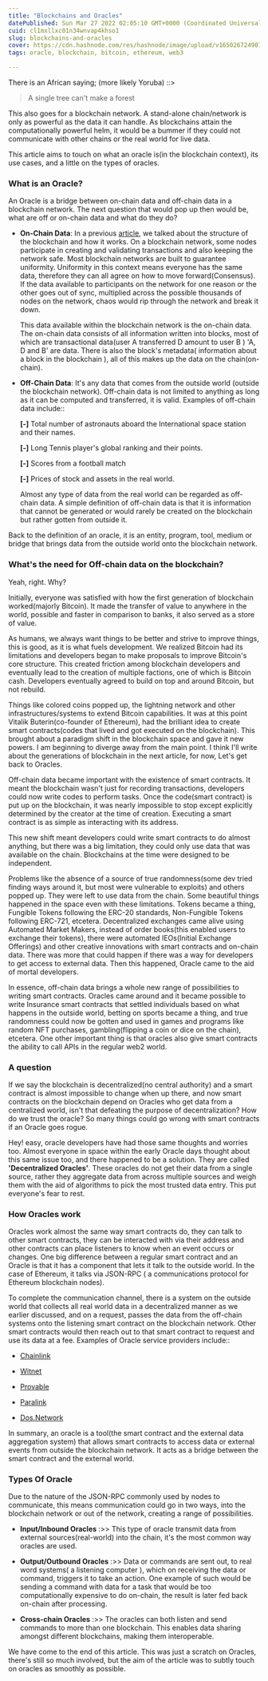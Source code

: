 ```yaml
---
title: "Blockchains and Oracles"
datePublished: Sun Mar 27 2022 02:05:10 GMT+0000 (Coordinated Universal Time)
cuid: cl1mxllxc01n34wnvap4khso1
slug: blockchains-and-oracles
cover: https://cdn.hashnode.com/res/hashnode/image/upload/v1650267249077/5vn21AioC.png
tags: oracle, blockchain, bitcoin, ethereum, web3

---
```


There is an African saying; (more likely Yoruba) ::&gt;

> A single tree can't make a forest

This also goes for a blockchain network. A stand-alone chain/network is only as powerful as the data it can handle. As blockchains attain the computationally powerful helm, it would be a bummer if they could not communicate with other chains or the real world for live data.

This article aims to touch on what an oracle is(in the blockchain context), its use cases, and a little on the types of oracles.

### What is an Oracle?

An Oracle is a bridge between on-chain data and off-chain data in a blockchain network. The next question that would pop up then would be, what are off or on-chain data and what do they do?

* **On-Chain Data**: In a previous [article](https://ebode.hashnode.dev/what-is-blockchain-technolgy), we talked about the structure of the blockchain and how it works. On a blockchain network, some nodes participate in creating and validating transactions and also keeping the network safe. Most blockchain networks are built to guarantee uniformity. Uniformity in this context means everyone has the same data, therefore they can all agree on how to move forward(Consensus). If the data available to participants on the network for one reason or the other goes out of sync, multiplied across the possible thousands of nodes on the network, chaos would rip through the network and break it down.
    
    This data available within the blockchain network is the on-chain data. The on-chain data consists of all information written into blocks, most of which are transactional data(user A transferred D amount to user B ) 'A, D and B' are data. There is also the block's metadata( information about a block in the blockchain ), all of this makes up the data on the chain(on-chain).
    
* **Off-Chain Data**: It's any data that comes from the outside world (outside the blockchain network). Off-chain data is not limited to anything as long as it can be computed and transferred, it is valid. Examples of off-chain data include::
    
    **\[-\]** Total number of astronauts aboard the International space station and their names.
    
    **\[-\]** Long Tennis player's global ranking and their points.
    
    **\[-\]** Scores from a football match
    
    **\[-\]** Prices of stock and assets in the real world.
    
    Almost any type of data from the real world can be regarded as off-chain data. A simple definition of off-chain data is that it is information that cannot be generated or would rarely be created on the blockchain but rather gotten from outside it.
    

Back to the definition of an oracle, it is an entity, program, tool, medium or bridge that brings data from the outside world onto the blockchain network.

### What's the need for Off-chain data on the blockchain?

Yeah, right. Why?

Initially, everyone was satisfied with how the first generation of blockchain worked(majorly Bitcoin). It made the transfer of value to anywhere in the world, possible and faster in comparison to banks, it also served as a store of value.

As humans, we always want things to be better and strive to improve things, this is good, as it is what fuels development. We realized Bitcoin had its limitations and developers began to make proposals to improve Bitcoin's core structure. This created friction among blockchain developers and eventually lead to the creation of multiple factions, one of which is Bitcoin cash. Developers eventually agreed to build on top and around Bitcoin, but not rebuild.

Things like colored coins popped up, the lightning network and other infrastructures/systems to extend Bitcoin capabilities. It was at this point Vitalik Buterin(co-founder of Ethereum), had the brilliant idea to create smart contracts(codes that lived and got executed on the blockchain). This brought about a paradigm shift in the blockchain space and gave it new powers. I am beginning to diverge away from the main point. I think I'll write about the generations of blockchain in the next article, for now, Let's get back to Oracles.

Off-chain data became important with the existence of smart contracts. It meant the blockchain wasn't just for recording transactions, developers could now write codes to perform tasks. Once the code(smart contract) is put up on the blockchain, it was nearly impossible to stop except explicitly determined by the creator at the time of creation. Executing a smart contract is as simple as interacting with its address.

This new shift meant developers could write smart contracts to do almost anything, but there was a big limitation, they could only use data that was available on the chain. Blockchains at the time were designed to be independent.

Problems like the absence of a source of true randomness(some dev tried finding ways around it, but most were vulnerable to exploits) and others popped up. They were left to use data from the chain. Some beautiful things happened in the space even with these limitations. Tokens became a thing, Fungible Tokens following the ERC-20 standards, Non-Fungible Tokens following ERC-721, etcetera. Decentralized exchanges came alive using Automated Market Makers, instead of order books(this enabled users to exchange their tokens), there were automated IEOs(Initial Exchange Offerings) and other creative innovations with smart contracts and on-chain data. There was more that could happen if there was a way for developers to get access to external data. Then this happened, Oracle came to the aid of mortal developers.

In essence, off-chain data brings a whole new range of possibilities to writing smart contracts. Oracles came around and it became possible to write Insurance smart contracts that settled individuals based on what happens in the outside world, betting on sports became a thing, and true randomness could now be gotten and used in games and programs like random NFT purchases, gambling(flipping a coin or dice on the chain), etcetera. One other important thing is that oracles also give smart contracts the ability to call APIs in the regular web2 world.

### A question

If we say the blockchain is decentralized(no central authority) and a smart contract is almost impossible to change when up there, and now smart contracts on the blockchain depend on Oracles who get data from a centralized world, isn't that defeating the purpose of decentralization? How do we trust the oracle? So many things could go wrong with smart contracts if an Oracle goes rogue.

Hey! easy, oracle developers have had those same thoughts and worries too. Almost everyone in space within the early Oracle days thought about this same issue too, and there happened to be a solution. They are called **'Decentralized Oracles'**. These oracles do not get their data from a single source, rather they aggregate data from across multiple sources and weigh them with the aid of algorithms to pick the most trusted data entry. This put everyone's fear to rest.

### How Oracles work

Oracles work almost the same way smart contracts do, they can talk to other smart contracts, they can be interacted with via their address and other contracts can place listeners to know when an event occurs or changes. One big difference between a regular smart contract and an Oracle is that it has a component that lets it talk to the outside world. In the case of Ethereum, it talks via JSON-RPC ( a communications protocol for Ethereum blockchain nodes).

To complete the communication channel, there is a system on the outside world that collects all real world data in a decentralized manner as we earlier discussed, and on a request, passes the data from the off-chain systems onto the listening smart contract on the blockchain network. Other smart contracts would then reach out to that smart contract to request and use its data at a fee. Examples of Oracle service providers include::

* [Chainlink](https://chain.link/)
    
* [Witnet](https://witnet.io/)
    
* [Provable](https://provable.xyz/)
    
* [Paralink](https://paralink.network/)
    
* [Dos.Network](https://dos.network/)
    

In summary, an oracle is a tool(the smart contract and the external data aggregation system) that allows smart contracts to access data or external events from outside the blockchain network. It acts as a bridge between the smart contract and the external world.

### Types Of Oracle

Due to the nature of the JSON-RPC commonly used by nodes to communicate, this means communication could go in two ways, into the blockchain network or out of the network, creating a range of possibilities.

* **Input/Inbound Oracles** :&gt;&gt; This type of oracle transmit data from external sources(real-world) into the chain, it's the most common way oracles are used.
    
* **Output/Outbound Oracles** :&gt;&gt; Data or commands are sent out, to real word systems( a listening computer ), which on receiving the data or command, triggers it to take an action. One example of such would be sending a command with data for a task that would be too computationally expensive to do on-chain, the result is later fed back on-chain after processing.
    
* **Cross-chain Oracles** :&gt;&gt; The oracles can both listen and send commands to more than one blockchain. This enables data sharing amongst different blockchains, making them interoperable.
    

We have come to the end of this article. This was just a scratch on Oracles, there's still so much involved, but the aim of the article was to subtly touch on oracles as smoothly as possible.